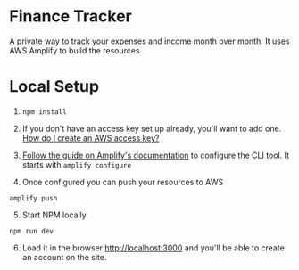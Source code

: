 # Finance Tracker
A private way to track your expenses and income month over month. It uses AWS Amplify to build the resources. 

# Local Setup
1) `npm install`

2) If you don't have an access key set up already, you'll want to add one. [How do I create an AWS access key?](https://aws.amazon.com/premiumsupport/knowledge-center/create-access-key/)

3) [Follow the guide on Amplify's documentation](https://docs.amplify.aws/cli/start/install#option-2-follow-the-instructions) to configure the CLI tool. It starts with `amplify configure`

4) Once configured you can push your resources to AWS
```
amplify push
```

5) Start NPM locally
```
npm run dev
```

6) Load it in the browser [http://localhost:3000](http://localhost:3000) and you'll be able to create an account on the site.
